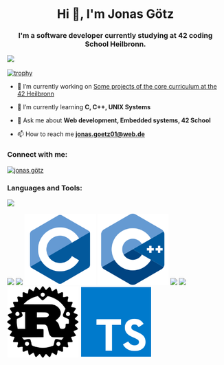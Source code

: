 <h1 align="center">Hi 👋, I'm Jonas Götz</h1>
<h3 align="center">I'm a software developer currently studying at 42 coding School Heilbronn.</h3>

![](https://komarev.com/ghpvc/?username=jonasgoetz01)

[![trophy](https://github-profile-trophy.vercel.app/?username=jonasgoetz01&title=MultiLanguage,Followers,Stars,Joined2020,Commits,Experience,PullRequest,Repositories&theme=dracula&no-frame=true&margin-w=15)](https://github.com/ryo-ma/github-profile-trophy)

- 🔭 I’m currently working on [Some projects of the core curriculum at the 42 Heilbronn](https://github.com/JonasGoetz01/42-pipex)

- 🌱 I’m currently learning **C, C++, UNIX Systems**

- 💬 Ask me about **Web development, Embedded systems, 42 School**

- 📫 How to reach me **jonas.goetz01@web.de**

### Connect with me:
<a href="https://linkedin.com/in/jonas götz" target="blank">
  <img align="center" src="https://raw.githubusercontent.com/rahuldkjain/github-profile-readme-generator/master/src/images/icons/Social/linked-in-alt.svg" alt="jonas götz" height="30" width="40" />
</a>

### Languages and Tools:
![](https://github-readme-stats.vercel.app/api/top-langs/?username=jonasgoetz01&layout=compact&hide=Handlebars&theme=dracula)


<p float="left">
  <img src="https://angular.io/assets/images/logos/angular/angular.svg" width="33%" />
  <img src="https://cdn.worldvectorlogo.com/logos/arduino-1.svg" width="33%" />
  <img src="https://raw.githubusercontent.com/devicons/devicon/master/icons/c/c-original.svg" width="33%" />
  <img src="https://raw.githubusercontent.com/devicons/devicon/master/icons/cplusplus/cplusplus-original.svg" width="33%" />
  <img src="https://www.vectorlogo.zone/logos/kotlinlang/kotlinlang-icon.svg" width="33%" />
  <img src="https://www.vectorlogo.zone/logos/kubernetes/kubernetes-icon.svg" width="33%" />
  <img src="https://raw.githubusercontent.com/devicons/devicon/master/icons/rust/rust-plain.svg" width="33%" />
  <img src="https://raw.githubusercontent.com/devicons/devicon/master/icons/typescript/typescript-original.svg" width="33%" />
</p>
